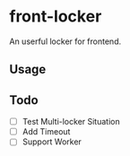 # front-locker
An userful locker for frontend.

## Usage

## Todo
* [ ] Test Multi-locker Situation  
* [ ] Add Timeout  
* [ ] Support Worker  
